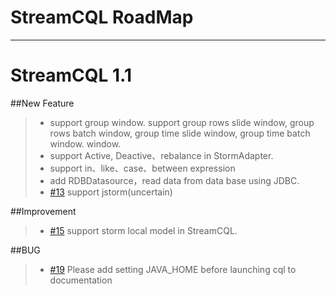 # StreamCQL RoadMap

------

# StreamCQL 1.1
##New Feature
> * support group window. support group rows slide window, group rows batch window, group time slide window, group time batch window. window.
> * support Active, Deactive、rebalance in StormAdapter.
> * support in、like、case、between expression
> * add RDBDatasource，read data  from data base using JDBC.
> * [#13][1] support jstorm(uncertain)

##Improvement
> * [#15][2] support storm local model in StreamCQL.

##BUG
> * [#19][3] Please add setting JAVA_HOME before launching cql to documentation


[1]: https://github.com/HuaweiBigData/StreamCQL/issues/13
[2]: https://github.com/HuaweiBigData/StreamCQL/issues/15
[3]: https://github.com/HuaweiBigData/StreamCQL/issues/19

